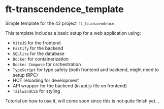 # ft-transcendence_template

Simple template for the 42 project `ft_transcendence`.

This template includes a basic setup for a web application using:
- `ViteJS` for the frontend
- `Fastify` for the backend
- `SQLlite` for the database
- `Docker` for containerization
- `Docker Compose` for orchestration
- `TypeScript` for type safety (both frontend and backend, might need to setup tRPC)
- HOT reloading for development
- API wrapper for the backend (in api.js file on frontend)
- `TailwindCSS` for styling

Tutorial on how to use it, will come soon since this is not quite finish yet...
